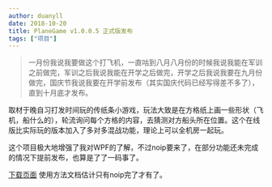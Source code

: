 ```yaml
---
author: duanyll
date: 2018-10-20
title: PlaneGame v1.0.0.5 正式版发布
tags: ["项目"]
---
```


> 一月份我说我要做这个打飞机，一直咕到八月八月份的时候我说我能在军训之前做完，军训之后我说我能在开学之后做完，开学之后我说我要在九月份做完，国庆节我说我要在开学前发布（其实国庆代码已经写得差不多了），直到十月底才发布。

<!-- more -->

取材于晚自习打发时间玩的传纸条小游戏，玩法大致是在方格纸上画一些形状（飞机，船什么的），轮流询问每个方格的内容，去猜测对方船头所在位置。这个在线版比实际玩的版本加入了多对多混战功能，理论上可以全机房一起玩。

这个项目极大地增强了我对WPF的了解，不过noip要来了，在部分功能还未完成的情况下提前发布，也算是了了一码事了。

[下载页面](https://github.com/duanyll/planegame/releases) 使用方法文档估计只有noip完了才有了。
